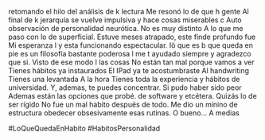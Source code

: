 retomando el hilo del análisis de k lectura
Me resonó lo de que h gente Al final de k jerarquía se vuelve impulsiva y hace cosas miserables c Auto observación de personalidad neurótica. No es muy distinto A lo que me paso con lo de superficial. Estuve meses atrapado, este finde profundo fue Mi esperanza l y esta funcionando espectacular. Iö que es b que queda en pie es un filosofía bastante poderosa l me t ayudado siempre y agradezco que si. Visto de ese modo l las cosas No están tan mal porque vamos a ver
Tienes hábitos ya instaurados
El IPad ya te acostumbraste Al handwriting
Tienes una levantada A la hora
Tienes toda la experiencia y hábitos de universidad. Y, ademas, te puedes concentrar.
Si pudo haber sido peor
Ademas están las opciones que probé. de software y etcétera. 
Quizás lo de ser rígido No fue un mal habito después de todo. Me dio un minino de estructura obedecer obsesivamente esas rutinas. O bueno... A medias

#LoQueQuedaEnHabito
#HabitosPersonalidad 

